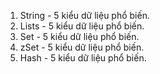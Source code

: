 1. String - 5 kiểu dữ liệu phổ biến.
2. Lists - 5 kiểu dữ liệu phổ biến.
3. Set - 5 kiểu dữ liệu phổ biến.
4. zSet - 5 kiểu dữ liệu phổ biến.
5. Hash - 5 kiểu dữ liệu phổ biến.
